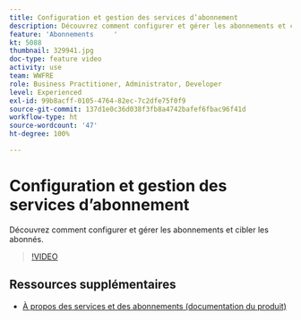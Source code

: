 ```yaml
---
title: Configuration et gestion des services d’abonnement
description: Découvrez comment configurer et gérer les abonnements et cibler les abonnés.
feature: 'Abonnements     '
kt: 5088
thumbnail: 329941.jpg
doc-type: feature video
activity: use
team: WWFRE
role: Business Practitioner, Administrator, Developer
level: Experienced
exl-id: 99b8acff-0105-4764-82ec-7c2dfe75f0f9
source-git-commit: 137d1e0c36d038f3fb8a4742bafef6fbac96f41d
workflow-type: ht
source-wordcount: '47'
ht-degree: 100%

---
```


# Configuration et gestion des services d’abonnement

Découvrez comment configurer et gérer les abonnements et cibler les abonnés.

>[!VIDEO](https://video.tv.adobe.com/v/329941?quality=12)

## Ressources supplémentaires

* [À propos des services et des abonnements (documentation du produit)](https://experienceleague.adobe.com/docs/campaign-classic/using/sending-messages/subscriptions-and-referrals/about-services-and-subscriptions.html?lang=fr-FR)
